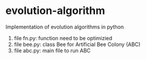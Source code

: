 # evolution-algorithm
Implementation of evolution algorithms in python

1. file fn.py: function need to be optimizied
2. file bee.py: class Bee for Artificial Bee Colony (ABC)
3. file abc.py: main file to run ABC
